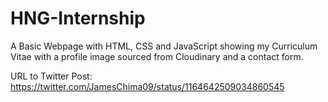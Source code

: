 # HNG-Internship

A Basic Webpage with HTML, CSS and JavaScript showing my Curriculum Vitae with a profile image sourced from Cloudinary and a contact form.

URL to Twitter Post: https://twitter.com/JamesChima09/status/1164642509034860545


